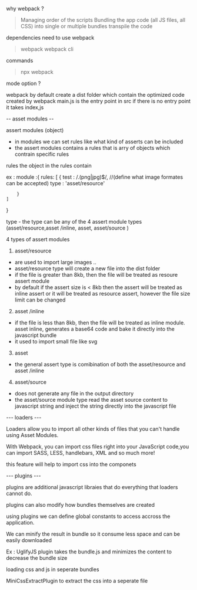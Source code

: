 why webpack ?
> Managing order of the scripts 
> Bundling the app code (all JS files, all CSS) into single or multiple bundles
> transpile the code

dependencies need to use webpack
> webpack
> webpack cli


commands
> npx webpack

mode option ?

webpack by default create a dist folder which contain the optimized code created by webpack
main.js is the entry point in src
if there is no entry point it takes index,js


-- asset modules --

assert modules (object)
- in modules we can set rules like what kind of asserts can be included 
- the assert modules contains a rules that is arry of objects which contrain specific rules

rules 
the object in the rules contain 

ex :  module :{
    rules: [
        {
            test : /\.(png|jpg)$/, //(define what image formates can be accepted)
            type : 'asset/resource'

        }
    ]
}

type - the type can be any of the 4 assert module types  (asset/resource,asset /inline, asset, asset/source )



4 types of assert modules

1) asset/resource 
- are used to import large images .. 
- asset/resource type will create a new file into the dist folder
- if the file is greater than 8kb, then the file will be treated as resoure assert module
- by default if the assert size  is < 8kb then the assert will be treated as inline assert or it will be treated as resource assert, however the file size limit can be changed

2) asset /inline 
- if the file is less than 8kb, then the file will be treated as inline module.
asset inline, generates a base64 code and bake it directly into the javascript bundle
- it used to import small file like svg

3) asset
- the general assert type is comibination of both the asset/resource  and  asset /inline 

4) asset/source 
- does not generate any file in the output directory
- the asset/source module type read the asset source content to javascript string and inject the string directly into the javascript file


--- loaders ---

Loaders allow you to import all other kinds of files that you can't handle using Asset Modules.

With Webpack, you can import css files right into your JavaScript code,you can import SASS, LESS, handlebars, XML and so much more!

this feature will help to import css into the componets 


---  plugins ---

plugins are additional javascript libraies that do everything that loaders cannot do.

plugins can also modify how bundles themselves are created 

using plugins we can define global constants to access accross the application.

We can minify the result in bundle so it consume less space and can be easily downloaded 

Ex :
UglifyJS plugin takes the bundle.js and minimizes the content to decrease the bundle size 

loading css and js in seperate bundles

MiniCssExtractPlugin to extract the css into a seperate file







